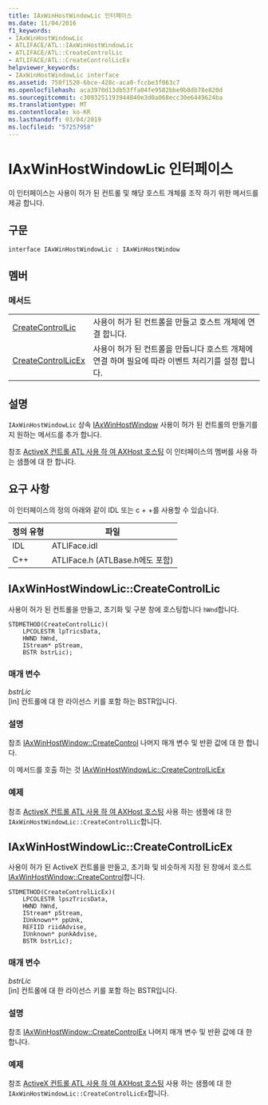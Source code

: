 ```yaml
---
title: IAxWinHostWindowLic 인터페이스
ms.date: 11/04/2016
f1_keywords:
- IAxWinHostWindowLic
- ATLIFACE/ATL::IAxWinHostWindowLic
- ATLIFACE/ATL::CreateControlLic
- ATLIFACE/ATL::CreateControlLicEx
helpviewer_keywords:
- IAxWinHostWindowLic interface
ms.assetid: 750f1520-6bce-428c-aca0-fccbe3f063c7
ms.openlocfilehash: aca3970d13db53ffa04fe9582bbe9b8db78e820d
ms.sourcegitcommit: c3093251193944840e3d0a068ecc30e6449624ba
ms.translationtype: MT
ms.contentlocale: ko-KR
ms.lasthandoff: 03/04/2019
ms.locfileid: "57257958"
---
```

# <a name="iaxwinhostwindowlic-interface"></a>IAxWinHostWindowLic 인터페이스

이 인터페이스는 사용이 허가 된 컨트롤 및 해당 호스트 개체를 조작 하기 위한 메서드를 제공 합니다.

## <a name="syntax"></a>구문

```
interface IAxWinHostWindowLic : IAxWinHostWindow
```

## <a name="members"></a>멤버

### <a name="methods"></a>메서드

|||
|-|-|
|[CreateControlLic](#createcontrollic)|사용이 허가 된 컨트롤을 만들고 호스트 개체에 연결 합니다.|
|[CreateControlLicEx](#createcontrollicex)|사용이 허가 된 컨트롤을 만듭니다 호스트 개체에 연결 하며 필요에 따라 이벤트 처리기를 설정 합니다.|

## <a name="remarks"></a>설명

`IAxWinHostWindowLic` 상속 [IAxWinHostWindow](../../atl/reference/iaxwinhostwindow-interface.md) 사용이 허가 된 컨트롤의 만들기를 지 원하는 메서드를 추가 합니다.

참조 [ActiveX 컨트롤 ATL 사용 하 여 AXHost 호스팅](../../atl/hosting-activex-controls-using-atl-axhost.md) 이 인터페이스의 멤버를 사용 하는 샘플에 대 한 합니다.

## <a name="requirements"></a>요구 사항

이 인터페이스의 정의 아래와 같이 IDL 또는 c + +를 사용할 수 있습니다.

|정의 유형|파일|
|---------------------|----------|
|IDL|ATLIFace.idl|
|C++|ATLIFace.h (ATLBase.h에도 포함)|

##  <a name="createcontrollic"></a>  IAxWinHostWindowLic::CreateControlLic

사용이 허가 된 컨트롤을 만들고, 초기화 및 구분 창에 호스팅합니다 `hWnd`합니다.

```
STDMETHOD(CreateControlLic)(
    LPCOLESTR lpTricsData,
    HWND hWnd,
    IStream* pStream,
    BSTR bstrLic);
```

### <a name="parameters"></a>매개 변수

*bstrLic*<br/>
[in] 컨트롤에 대 한 라이선스 키를 포함 하는 BSTR입니다.

### <a name="remarks"></a>설명

참조 [IAxWinHostWindow::CreateControl](../../atl/reference/iaxwinhostwindow-interface.md#createcontrol) 나머지 매개 변수 및 반환 값에 대 한 합니다.

이 메서드를 호출 하는 것 [IAxWinHostWindowLic::CreateControlLicEx](#createcontrollicex)

### <a name="example"></a>예제

참조 [ActiveX 컨트롤 ATL 사용 하 여 AXHost 호스팅](../../atl/hosting-activex-controls-using-atl-axhost.md) 사용 하는 샘플에 대 한 `IAxWinHostWindowLic::CreateControlLic`합니다.

##  <a name="createcontrollicex"></a>  IAxWinHostWindowLic::CreateControlLicEx

사용이 허가 된 ActiveX 컨트롤을 만들고, 초기화 및 비슷하게 지정 된 창에서 호스트 [IAxWinHostWindow::CreateControl](../../atl/reference/iaxwinhostwindow-interface.md#createcontrol)합니다.

```
STDMETHOD(CreateControlLicEx)(
    LPCOLESTR lpszTricsData,
    HWND hWnd,
    IStream* pStream,
    IUnknown** ppUnk,
    REFIID riidAdvise,
    IUnknown* punkAdvise,
    BSTR bstrLic);
```

### <a name="parameters"></a>매개 변수

*bstrLic*<br/>
[in] 컨트롤에 대 한 라이선스 키를 포함 하는 BSTR입니다.

### <a name="remarks"></a>설명

참조 [IAxWinHostWindow::CreateControlEx](../../atl/reference/iaxwinhostwindow-interface.md#createcontrolex) 나머지 매개 변수 및 반환 값에 대 한 합니다.

### <a name="example"></a>예제

참조 [ActiveX 컨트롤 ATL 사용 하 여 AXHost 호스팅](../../atl/hosting-activex-controls-using-atl-axhost.md) 사용 하는 샘플에 대 한 `IAxWinHostWindowLic::CreateControlLicEx`합니다.
